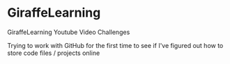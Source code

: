 # GiraffeLearning
GiraffeLearning Youtube Video Challenges

Trying to work with GitHub for the first time to see if I've figured out how to store code files / projects online
